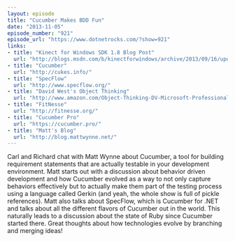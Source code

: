 ```yaml
---
layout: episode
title: "Cucumber Makes BDD Fun"
date: "2013-11-05"
episode_number: "921"
episode_url: "https://www.dotnetrocks.com/?show=921"
links:
- title: "Kinect for Windows SDK 1.8 Blog Post"
  url: "http://blogs.msdn.com/b/kinectforwindows/archive/2013/09/16/updated-sdk-with-html5-kinect-fusion-improvements-and-more.aspx"
- title: "Cucumber"
  url: "http://cukes.info/"
- title: "SpecFlow"
  url: "http://www.specflow.org/"
- title: "David West's Object Thinking"
  url: "http://www.amazon.com/Object-Thinking-DV-Microsoft-Professional-David/dp/0735619654"
- title: "FitNesse"
  url: "http://fitnesse.org/"
- title: "Cucumber Pro"
  url: "https://cucumber.pro/"
- title: "Matt's Blog"
  url: "http://blog.mattwynne.net/"
---
```


Carl and Richard chat with Matt Wynne about Cucumber, a tool for building requirement statements that are actually testable in your development environment. Matt starts out with a discussion about behavior driven development and how Cucumber evolved as a way to not only capture behaviors effectively but to actually make them part of the testing process using a language called Gerkin (and yeah, the whole show is full of pickle references). Matt also talks about SpecFlow, which is Cucumber for .NET and talks about all the different flavors of Cucumber out in the world. This naturally leads to a discussion about the state of Ruby since Cucumber started there. Great thoughts about how technologies evolve by branching and merging ideas!
